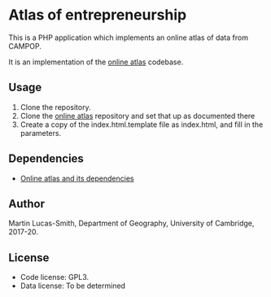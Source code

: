 # Atlas of entrepreneurship

This is a PHP application which implements an online atlas of data from CAMPOP.

It is an implementation of the [online atlas](https://github.com/campop/online-atlas) codebase.


Usage
-----

1. Clone the repository.
2. Clone the [online atlas](https://github.com/campop/online-atlas) repository and set that up as documented there
3. Create a copy of the index.html.template file as index.html, and fill in the parameters.


Dependencies
------------

* [Online atlas and its dependencies](https://github.com/campop/online-atlas)


Author
------

Martin Lucas-Smith, Department of Geography, University of Cambridge, 2017-20.


License
-------

- Code license: GPL3.
- Data license: To be determined
